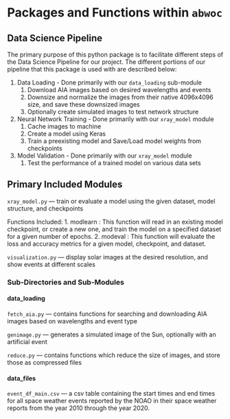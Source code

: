 # Packages and Functions within `abwoc`

## Data Science Pipeline 

The primary purpose of this python package is to facilitate different steps of the Data Science Pipeline for our project. The different portions of our pipeline that this package is used with are described below:

1. Data Loading - Done primarily with our `data_loading` sub-module
    1. Download AIA images based on desired wavelengths and events
    2. Downsize and normalize the images from their native 4096x4096 size, and save these downsized images
    3. Optionally create simulated images to test network structure
2. Neural Network Training - Done primarily with our `xray_model` module
    1. Cache images to machine
    2. Create a model using Keras
    3. Train a preexisting model and Save/Load model weights from checkpoints
3. Model Validation - Done primarily with our `xray_model` module
    1.  Test the performance of a trained model on various data sets

## Primary Included Modules 

`xray_model.py` &mdash; train or evaluate a model using the given dataset, model structure, and checkpoints

Functions Included:
    1. modlearn : This function will read in an existing model checkpoint, or create a new one, and train the model on a specified dataset for a given number of epochs.
    2. modeval : This function will evaluate the loss and accuracy metrics for a given model, checkpoint, and dataset.

`visualization.py` &mdash; display solar images at the desired resolution, and show events at different scales

### Sub-Directories and Sub-Modules
#### data_loading

`fetch_aia.py` &mdash; contains functions for searching and downloading AIA images based on wavelengths and event type

`genimage.py` &mdash; generates a simulated image of the Sun, optionally with an artificial event 

`reduce.py` &mdash; contains functions which reduce the size of images, and store those as compressed files

#### data_files

`event_df_main.csv` &mdash; a csv table containing the start times and end times for all space weather events reported by the NOAO in their space weather reports from the year 2010 through the year 2020.


